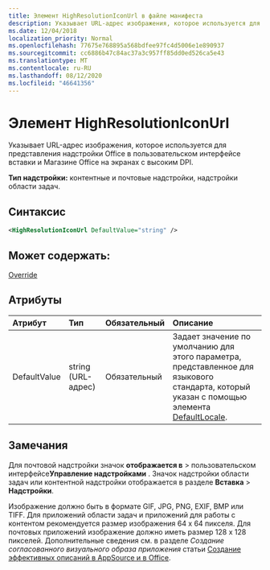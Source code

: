 ```yaml
---
title: Элемент HighResolutionIconUrl в файле манифеста
description: Указывает URL-адрес изображения, которое используется для представления надстройки Office в пользовательском интерфейсе вставки и Магазине Office на экранах с высоким DPI.
ms.date: 12/04/2018
localization_priority: Normal
ms.openlocfilehash: 77675e768895a568bdfee97fc4d5006e1e890937
ms.sourcegitcommit: cc6886b47c84ac37a3c957ff85dd0ed526ca5e43
ms.translationtype: MT
ms.contentlocale: ru-RU
ms.lasthandoff: 08/12/2020
ms.locfileid: "46641356"
---
```

# <a name="highresolutioniconurl-element"></a>Элемент HighResolutionIconUrl

Указывает URL-адрес изображения, которое используется для представления надстройки Office в пользовательском интерфейсе вставки и Магазине Office на экранах с высоким DPI.

**Тип надстройки:** контентные и почтовые надстройки, надстройки области задач.

## <a name="syntax"></a>Синтаксис

```XML
<HighResolutionIconUrl DefaultValue="string" />
```

## <a name="can-contain"></a>Может содержать:

[Override](override.md)

## <a name="attributes"></a>Атрибуты

|Атрибут|Тип|Обязательный|Описание|
|:-----|:-----|:-----|:-----|
|DefaultValue|string (URL-адрес)|Обязательный|Задает значение по умолчанию для этого параметра, представленное для языкового стандарта, который указан с помощью элемента [DefaultLocale](defaultlocale.md).|

## <a name="remarks"></a>Замечания

Для почтовой надстройки значок **отображается в**  >  пользовательском интерфейсе**Управление надстройками** . Значок надстройки области задач или контентной надстройки отображается в разделе **Вставка** > **Надстройки**.

Изображение должно быть в формате GIF, JPG, PNG, EXIF, BMP или TIFF. Для приложений области задач и приложений для работы с контентом рекомендуется размер изображения 64 х 64 пикселя. Для почтовых приложений изображение должно иметь размер 128 x 128 пикселей. Дополнительные сведения см. в разделе _Создание согласованного визуального образа приложения_ статьи [Создание эффективных описаний в AppSource и в Office](/office/dev/store/create-effective-office-store-listings#create-a-consistent-visual-identity).
